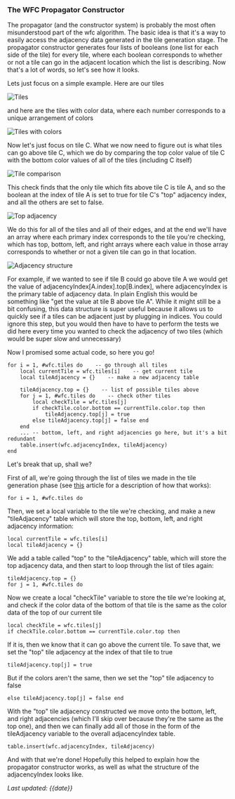 ### The WFC Propagator Constructor

The propagator (and the constructor system) is probably the most often misunderstood part of the wfc algorithm. The basic idea is that it's a way to easily access the adjacency data generated in the tile generation stage. The propagator constructor generates four lists of booleans (one list for each side of the tile) for every tile, where each boolean corresponds to whether or not a tile can go in the adjacent location which the list is describing. Now that's a lot of words, so let's see how it looks.

Lets just focus on a simple example. Here are our tiles

![Tiles](images/post-4/notes-1.png)

and here are the tiles with color data, where each number corresponds to a unique arrangement of colors

![Tiles with colors](images/post-4/notes-2.png)

Now let's just focus on tile C. What we now need to figure out is what tiles can go above tile C, which we do by comparing the top color value of tile C with the bottom color values of all of the tiles (including C itself)

![Tile comparison](images/post-4/notes-3.png)

This check finds that the only tile which fits above tile C is tile A, and so the boolean at the index of tile A is set to true for tile C's "top" adjacency index, and all the others are set to false.

![Top adjacency](images/post-4/notes-4.png)

We do this for all of the tiles and all of their edges, and at the end we'll have an array where each primary index corresponds to the tile you're checking, which has top, bottom, left, and right arrays where each value in those array corresponds to whether or not a given tile can go in that location.

![Adjacency structure](images/post-4/notes-5.png)

For example, if we wanted to see if tile B could go above tile A we would get the value of adjacencyIndex[A.index].top[B.index], where adjacencyIndex is the primary table of adjacency data. In plain English this would be something like "get the value at tile B above tile A". While it might still be a bit confusing, this data structure is super useful because it allows us to quickly see if a tiles can be adjacent just by plugging in indices. You could ignore this step, but you would then have to have to perform the tests we did here every time you wanted to check the adjacency of two tiles (which would be super slow and unnecessary)

Now I promised some actual code, so here you go!

```
for i = 1, #wfc.tiles do    -- go through all tiles
	local currentTile = wfc.tiles[i]    -- get current tile
	local tileAdjacency = {}    -- make a new adjacency table

	tileAdjacency.top = {}    -- list of possible tiles above
	for j = 1, #wfc.tiles do    -- check other tiles
		local checkTile = wfc.tiles[j]
		if checkTile.color.bottom == currentTile.color.top then
			tileAdjacency.top[j] = true
		else tileAdjacency.top[j] = false end
	end
	... -- bottom, left, and right adjacencies go here, but it's a bit redundant
	table.insert(wfc.adjacencyIndex, tileAdjacency)
end
```

Let's break that up, shall we?

First of all, we're going through the list of tiles we made in the tile generation phase (see [this](https://flber.github.io/2020/WFC-Tile-Generator/) article for a description of how that works):

```
for i = 1, #wfc.tiles do
```

Then, we set a local variable to the tile we're checking, and make a new "tileAdjacency" table which will store the top, bottom, left, and right adjacency information:

```
local currentTile = wfc.tiles[i]
local tileAdjacency = {}
```

We add a table called "top" to the "tileAdjacency" table, which will store the top adjacency data, and then start to loop through the list of tiles again:

```
tileAdjacency.top = {}
for j = 1, #wfc.tiles do
```

Now we create a local "checkTile" variable to store the tile we're looking at, and check if the color data of the bottom of that tile is the same as the color data of the top of our current tile

```
local checkTile = wfc.tiles[j]
if checkTile.color.bottom == currentTile.color.top then
```

If it is, then we know that it can go above the current tile. To save that, we set the "top" tile adjacency at the index of that tile to true

```
tileAdjacency.top[j] = true
```

But if the colors aren't the same, then we set the "top" tile adjacency to false

```
else tileAdjacency.top[j] = false end
```

With the "top" tile adjacency constructed we move onto the bottom, left, and right adjacencies (which I'll skip over because they're the same as the top one), and then we can finally add all of those in the form of the tileAdjacency variable to the overall adjacencyIndex table.

```
table.insert(wfc.adjacencyIndex, tileAdjacency)
```

And with that we're done! Hopefully this helped to explain how the propagator constructor works, as well as what the structure of the adjacencyIndex looks like.

*Last updated: {{date}}*
